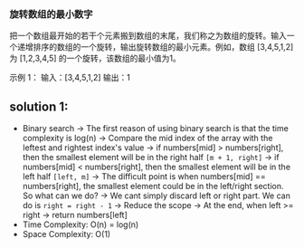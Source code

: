 ### 旋转数组的最小数字
把一个数组最开始的若干个元素搬到数组的末尾，我们称之为数组的旋转。输入一个递增排序的数组的一个旋转，输出旋转数组的最小元素。例如，数组 [3,4,5,1,2] 为 [1,2,3,4,5] 的一个旋转，该数组的最小值为1。  

示例 1：
输入：[3,4,5,1,2]
输出：1

## solution 1:
- Binary search -> The first reason of using binary search is that the time complexity is log(n) -> Compare the mid index of the array with the leftest and rightest index's value
    -> if numbers[mid] > numbers[right], then the smallest element will be in the right half `[m + 1, right]` -> if numbers[mid] < numbers[right], then the smallest element will be in the left half `[left, m]` -> The difficult point is when numbers[mid] == numbers[right], the smallest element could be in the left/right section. So what can we do?
    -> We cant simply discard left or right part. We can do is `right = right - 1` -> Reduce the scope -> At the end, when left >= right -> return numbers[left]
- Time Complexity: O(n) = log(n)
- Space Complexity: O(1)